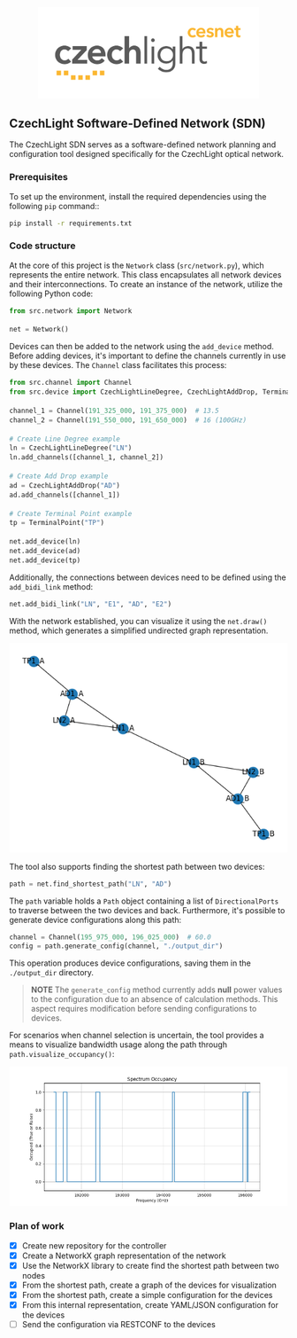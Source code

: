 <div align="center">
    <img src="figures/czechlight_RGB.png", width="400">

[//]: # (    <h1>CzechLight Software-Defined Network &#40;SDN&#41;</h1> )
</div>

## CzechLight Software-Defined Network (SDN)

The CzechLight SDN serves as a software-defined network planning and configuration tool designed specifically
for the CzechLight optical network.

### Prerequisites

To set up the environment, install the required dependencies using the following `pip` command::

```bash
pip install -r requirements.txt
```

### Code structure

At the core of this project is the `Network` class (`src/network.py`), which represents the entire network. This class
encapsulates all network devices and their interconnections. To create an instance of the network, utilize the following
Python code:

```python
from src.network import Network

net = Network()
```

Devices can then be added to the network using the `add_device` method. Before adding devices, it's important to
define the channels currently in use by these devices. The `Channel` class facilitates this process:

```python
from src.channel import Channel
from src.device import CzechLightLineDegree, CzechLightAddDrop, TerminalPoint

channel_1 = Channel(191_325_000, 191_375_000)  # 13.5
channel_2 = Channel(191_550_000, 191_650_000)  # 16 (100GHz)

# Create Line Degree example
ln = CzechLightLineDegree("LN")
ln.add_channels([channel_1, channel_2])

# Create Add Drop example
ad = CzechLightAddDrop("AD")
ad.add_channels([channel_1])

# Create Terminal Point example
tp = TerminalPoint("TP")

net.add_device(ln)
net.add_device(ad)
net.add_device(tp)
```

Additionally, the connections between devices need to be defined using the `add_bidi_link` method:

```python
net.add_bidi_link("LN", "E1", "AD", "E2")
```

With the network established, you can visualize it using the `net.draw()` method, which generates a simplified
undirected graph representation.

<div style="text-align:center;">
    <img src="./figures/network.png" alt="Network Diagram">
</div>

The tool also supports finding the shortest path between two devices:

```python
path = net.find_shortest_path("LN", "AD")
```

The `path` variable holds a `Path` object containing a list of `DirectionalPorts` to traverse between the two devices
and back. Furthermore, it's possible to generate device configurations along this path:

```python
channel = Channel(195_975_000, 196_025_000)  # 60.0
config = path.generate_config(channel, "./output_dir")
```

This operation produces device configurations, saving them in the `./output_dir` directory.

> **NOTE**
> The `generate_config` method currently adds **null** power values to the configuration due to an absence of
> calculation
> methods. This aspect requires modification before sending configurations to devices.

For scenarios when channel selection is uncertain, the tool provides a means to visualize bandwidth usage along the path
through `path.visualize_occupancy()`:

<div style="text-align:center;">
    <img src="./figures/occupancy.png" alt="Occupancy Diagram">
</div>

### Plan of work

- [x] Create new repository for the controller
- [x] Create a NetworkX graph representation of the network
- [x] Use the NetworkX library to create find the shortest path between two nodes
- [x] From the shortest path, create a graph of the devices for visualization
- [x] From the shortest path, create a simple configuration for the devices
- [x] From this internal representation, create YAML/JSON configuration for the devices
- [ ] Send the configuration via RESTCONF to the devices